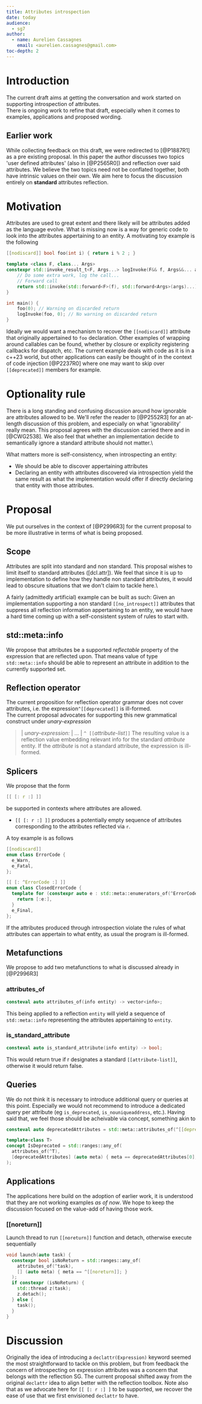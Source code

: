 ```yaml
---
title: Attributes introspection
date: today
audience:
  - sg7
author:
  - name: Aurelien Cassagnes
    email: <aurelien.cassagnes@gmail.com>
toc-depth: 2
---
```

# Introduction
The current draft aims at getting the conversation and work started on supporting introspection of attributes.\
There is ongoing work to refine that draft, especially when it comes to examples, applications and proposed wording.

## Earlier work
While collecting feedback on this draft, we were redirected to [@P1887R1] as a pre existing proposal. In this paper the author discusses two topics 'user defined attributes' (also in [@P2565R0]) and reflection over said attributes. We believe the two topics need not be conflated together, both have intrinsic values on their own. We aim here to focus the discussion entirely on **standard** attributes reflection.

# Motivation

Attributes are used to great extent and there likely will be attributes added as the language evolve.
What is missing now is a way for generic code to look into the attributes appertaining to an entity.
A motivating toy example is the following

```cpp
[[nodiscard]] bool foo(int i) { return i % 2 ; }

template <class F, class... Args>
constexpr std::invoke_result_t<F, Args...> logInvoke(F&& f, Args&&... args) {
    // Do some extra work, log the call...
    // Forward call
    return std::invoke(std::forward<F>(f), std::forward<Args>(args)...);
}

int main() {
    foo(0); // Warning on discarded return
    logInvoke(foo, 0); // No warning on discarded return
}
```
Ideally we would want a mechanism to recover the `[[nodiscard]]` attribute that originally appertained to `foo` declaration.
Other examples of wrapping around callables can be found, whether by closure or explicity registering callbacks for dispatch, etc.
The current example deals with code as it is in a c++23 world, but other applications can easily be thought of in the context of code injection [@P2237R0] where one may want to skip over `[[deprecated]]` members for example.

# Optionality rule
There is a long standing and confusing discussion around how ignorable are attributes allowed to be. We'll refer the reader to [@P2552R3] for an at-length discussion of this problem, and especially on what 'ignorability' really mean. This proposal agrees with the discussion carried there and in [@CWG2538]. We also feel that whether an implementation decide to semantically ignore a standard attribute should not matter.\

What matters more is self-consistency, when introspecting an entity:

- We should be able to discover appertaining attributes
- Declaring an entity with attributes discovered via introspection yield the same result as what the implementation would offer if directly declaring that entity with those attributes.

# Proposal
We put ourselves in the context of [@P2996R3] for the current proposal to be more illustrative in terms of what is being proposed.

## Scope
Attributes are split into standard and non standard. This proposal wishes to limit itself to standard attributes ([dcl.attr]). We feel that since it is up to implementation to define how they handle non standard attributes, it would lead to obscure situations that we don't claim to tackle here.\

A fairly (admittedly artificial) example can be built as such: Given an implementation supporting a non standard `[[no_introspect]]` attributes that suppress all reflection information appertaining to an entity, we would have a hard time coming up with a self-consistent system of rules to start with.

## std::meta::info
We propose that attributes be a supported *reflectable* property of the expression that are reflected upon. That means value of type `std::meta::info` should be able to represent an attribute in addition to the currently supported set.

## Reflection operator
The current proposition for reflection operator grammar does not cover attributes, i.e. the expression`^[[deprecated]]` is ill-formed.\
The current proposal advocates for supporting this new grammatical construct under _unary-expression_

> | _unary-expression:_
> |     ...
> |     `^ [[`_attribute-list_`]]`
The resulting value is a reflection value embedding relevant info for the standard _attribute_ entity. If the _attribute_ is not a standard attribute, the expression is ill-formed.

## Splicers
We propose that the form
```cpp
[[ [: r :] ]]
```
be supported in contexts where attributes are allowed.

- `[[ [: r :] ]]` produces a potentially empty sequence of attributes corresponding to the attributes reflected via `r`.

A toy example is as follows
```cpp
[[nodiscard]]
enum class ErrorCode {
  e_Warn,
  e_Fatal,
};

[[ [: ^ErrorCode :] ]]
enum class ClosedErrorCode {
  template for (constexpr auto e : std::meta::enumerators_of(^ErrorCode)) {
    return [:e:],
  }
  e_Final,
};
```

If the attributes produced through introspection violate the rules of what attributes can appertain to what entity, as usual the program is ill-formed. 

## Metafunctions
We propose to add two metafunctions to what is discussed already in [@P2996R3]

### attributes_of
```cpp
consteval auto attributes_of(info entity) -> vector<info>;
```
This being applied to a reflection `entity` will yield a sequence of `std::meta::info` representing the attributes appertaining to `entity`.

### is_standard_attribute
```cpp
consteval auto is_standard_attribute(info entity) -> bool;
```
This would return true if r designates a standard `[[attribute-list]]`, otherwise it would return false.

## Queries
We do not think it is necessary to introduce additional query or queries at this point. Especially we would not recommend to introduce a dedicated query per attribute (eg `is_deprecated`, `is_nouniqueaddress`, etc.). Having said that, we feel those should be acheivable via concept, something akin to
```cpp
consteval auto deprecatedAttributes = std::meta::attributes_of(^[[deprecated]]);

template<class T>
concept IsDeprecated = std::ranges::any_of(
  attributes_of(^T),
  [deprecatedAttributes] (auto meta) { meta == deprecatedAttributes[0]; }
);
```

## Applications
The applications here build on the adoption of earlier work, it is understood that they are not working examples *as of now*. We hope to keep the discussion focused on the value-add of having those work.

### [[noreturn]]
Launch thread to run `[[noreturn]]` function and detach, otherwise execute sequentially
```cpp
void launch(auto task) {
  constexpr bool isNoReturn = std::ranges::any_of(
    attributes_of(^task),
    [] (auto meta) { meta == ^[[noreturn]]; }
  );
  if constexpr (isNoReturn) {
    std::thread z(task);
    z.detach();
  } else {
    task();
  }
}
```
# Discussion

Originally the idea of introducing a `declattr(Expression)` keyword seemed the most straightforward to tackle on this problem, but from feedback the concern of introspecting on expression attributes was a concern that belongs with the reflection SG. The current proposal shifted away from the original `declattr` idea to align better with the reflection toolbox. Note also that as we advocate here for `[[ [: r :] ]` to be supported, we recover the ease of use that we first envisioned `declattr` to have.
